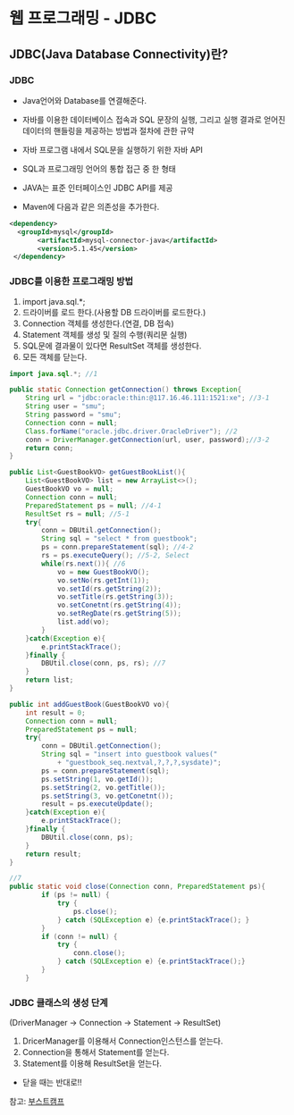 # 웹 프로그래밍 - JDBC

## JDBC(Java Database Connectivity)란?

### JDBC

- Java언어와 Database를 연결해준다.
- 자바를 이용한 데이터베이스 접속과 SQL 문장의 실행, 그리고 실행 결과로 얻어진 데이터의 핸들링을 제공하는 방법과 절차에 관한 규약

- 자바 프로그램 내에서 SQL문을 실행하기 위한 자바 API
- SQL과 프로그래밍 언어의 통합 접근 중 한 형태

- JAVA는 표준 인터페이스인 JDBC API를 제공

- Maven에 다음과 같은 의존성을 추가한다.

```xml
<dependency>   
  <groupId>mysql</groupId>   
       <artifactId>mysql-connector-java</artifactId>
       <version>5.1.45</version>
 </dependency>
```



### JDBC를 이용한 프로그래밍 방법

1. import java.sql.*;
2. 드라이버를 로드 한다.(사용할 DB 드라이버를 로드한다.)
3. Connection 객체를 생성한다.(연결, DB 접속)
4. Statement 객체를 생성 및 질의 수행(쿼리문 실행)
5. SQL문에 결과물이 있다면 ResultSet 객체를 생성한다.
6. 모든 객체를 닫는다.

```java
import java.sql.*; //1

public static Connection getConnection() throws Exception{
	String url = "jdbc:oracle:thin:@117.16.46.111:1521:xe"; //3-1
	String user = "smu";
	String password = "smu";
	Connection conn = null;
	Class.forName("oracle.jdbc.driver.OracleDriver"); //2
	conn = DriverManager.getConnection(url, user, password);//3-2
	return conn;
}

public List<GuestBookVO> getGuestBookList(){
    List<GuestBookVO> list = new ArrayList<>();
    GuestBookVO vo = null;
    Connection conn = null;
    PreparedStatement ps = null; //4-1
    ResultSet rs = null; //5-1
    try{
        conn = DBUtil.getConnection();
        String sql = "select * from guestbook";
        ps = conn.prepareStatement(sql); //4-2
        rs = ps.executeQuery(); //5-2, Select
        while(rs.next()){ //6
            vo = new GuestBookVO();
            vo.setNo(rs.getInt(1));
            vo.setId(rs.getString(2));
            vo.setTitle(rs.getString(3));
            vo.setConetnt(rs.getString(4));
            vo.setRegDate(rs.getString(5));
            list.add(vo);
        }
    }catch(Exception e){
        e.printStackTrace();
    }finally {
        DBUtil.close(conn, ps, rs); //7
    }		
    return list;		
}

public int addGuestBook(GuestBookVO vo){
    int result = 0;
    Connection conn = null;
    PreparedStatement ps = null;
    try{
        conn = DBUtil.getConnection();
        String sql = "insert into guestbook values("
            + "guestbook_seq.nextval,?,?,?,sysdate)";
        ps = conn.prepareStatement(sql);
        ps.setString(1, vo.getId());
        ps.setString(2, vo.getTitle());
        ps.setString(3, vo.getConetnt());
        result = ps.executeUpdate();
    }catch(Exception e){
        e.printStackTrace();
    }finally {
        DBUtil.close(conn, ps);
    }
    return result;
}

//7
public static void close(Connection conn, PreparedStatement ps){
		if (ps != null) {
			try {
				ps.close();
			} catch (SQLException e) {e.printStackTrace(); }
		}
		if (conn != null) {
			try {
				conn.close();
			} catch (SQLException e) {e.printStackTrace();}
		}
	}
```





### JDBC 클래스의 생성 단계

(DriverManager -> Connection -> Statement -> ResultSet)

1. DricerManager를 이용해서 Connection인스턴스를 얻는다.
2. Connection을 통해서 Statement를 얻는다.
3. Statement를 이용해 ResultSet을 얻는다.

- 닫을 때는 반대로!!



참고: [부스트캠프](https://www.edwith.org/boostcourse-web/lecture/16734/)
